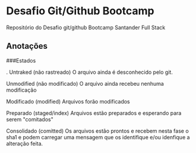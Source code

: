 # Desafio Git/Github Bootcamp

Repositório do Desafio git/github Bootcamp Santander Full Stack

## Anotações 

###Estados

. Untraked (não rastreado)
O arquivo ainda é desconhecido pelo git.

Unmodified (não modificado)
O arquivo ainda recebeu nenhuma modificação

Modificado (modified)
Arquivos forão modificados

Preparado (staged/index)
Arquivos estão preparados e esperando para serem "comitados"

Consolidado (comitted)
Os arquivos estão prontos e recebem nesta fase o sha1 e podem carregar uma mensagem que os identifique e/ou idenfique a alteração feita.

